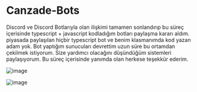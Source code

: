# Canzade-Bots
Discord ve Discord Botlarıyla olan ilişkimi tamamen sonlandırıp bu süreç içerisinde typescript + javascript kodladığım botları paylaşma kararı aldım. piyasada paylaşılan hiçbir typescript bot ve benim klasmanımda kod yazan adam yok. Bot yaptığım sunucuları devrettim uzun süre bu ortamdan çekilmek istiyorum. Size yardımcı olacağını düşündüğüm sistemleri paylaşıyorum. Bu süreç içerisinde yanımda olan herkese teşekkür ederim. <br>

![image](https://user-images.githubusercontent.com/77938499/121354397-8368cd80-c937-11eb-987a-a601b260d023.png)

![image](https://user-images.githubusercontent.com/77938499/121354429-8b287200-c937-11eb-88df-521b8d744326.png)
